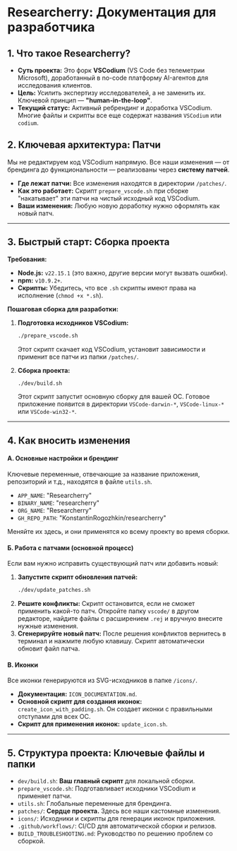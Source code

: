 # Researcherry: Документация для разработчика

## 1. Что такое Researcherry?

*   **Суть проекта:** Это форк **VSCodium** (VS Code без телеметрии Microsoft), доработанный в no-code платформу AI-агентов для исследования клиентов.
*   **Цель:** Усилить экспертизу исследователей, а не заменить их. Ключевой принцип — **"human-in-the-loop"**.
*   **Текущий статус:** Активный ребрендинг и доработка VSCodium. Многие файлы и скрипты все еще содержат названия `VSCodium` или `codium`.

## 2. Ключевая архитектура: Патчи

Мы не редактируем код VSCodium напрямую. Все наши изменения — от брендинга до функциональности — реализованы через **систему патчей**.

*   **Где лежат патчи:** Все изменения находятся в директории `/patches/`.
*   **Как это работает:** Скрипт `prepare_vscode.sh` при сборке "накатывает" эти патчи на чистый исходный код VSCodium.
*   **Ваши изменения:** Любую новую доработку нужно оформлять как новый патч.

-----

## 3. Быстрый старт: Сборка проекта

**Требования:**

*   **Node.js:** `v22.15.1` (это важно, другие версии могут вызвать ошибки).
*   **npm:** `v10.9.2+`.
*   **Скрипты:** Убедитесь, что все `.sh` скрипты имеют права на исполнение (`chmod +x *.sh`).

**Пошаговая сборка для разработки:**

1.  **Подготовка исходников VSCodium:**

    ```bash
    ./prepare_vscode.sh
    ```

    Этот скрипт скачает код VSCodium, установит зависимости и применит все патчи из папки `/patches/`.

2.  **Сборка проекта:**

    ```bash
    ./dev/build.sh
    ```

    Этот скрипт запустит основную сборку для вашей ОС. Готовое приложение появится в директории `VSCode-darwin-*`, `VSCode-linux-*` или `VSCode-win32-*`.

-----

## 4. Как вносить изменения

#### А. Основные настройки и брендинг

Ключевые переменные, отвечающие за название приложения, репозиторий и т.д., находятся в файле `utils.sh`.

*   `APP_NAME`: "Researcherry"
*   `BINARY_NAME`: "researcherry"
*   `ORG_NAME`: "Researcherry"
*   `GH_REPO_PATH`: "KonstantinRogozhkin/researcherry"

Меняйте их здесь, и они применятся ко всему проекту во время сборки.

#### Б. Работа с патчами (основной процесс)

Если вам нужно исправить существующий патч или добавить новый:

1.  **Запустите скрипт обновления патчей:**
    ```bash
    ./dev/update_patches.sh
    ```
2.  **Решите конфликты:** Скрипт остановится, если не сможет применить какой-то патч. Откройте папку `vscode/` в другом редакторе, найдите файлы с расширением `.rej` и вручную внесите нужные изменения.
3.  **Сгенерируйте новый патч:** После решения конфликтов вернитесь в терминал и нажмите любую клавишу. Скрипт автоматически обновит файл патча.

#### В. Иконки

Все иконки генерируются из SVG-исходников в папке `/icons/`.

*   **Документация:** `ICON_DOCUMENTATION.md`.
*   **Основной скрипт для создания иконок:** `create_icon_with_padding.sh`. Он создает иконки с правильными отступами для всех ОС.
*   **Скрипт для применения иконок:** `update_icon.sh`.

-----

## 5. Структура проекта: Ключевые файлы и папки

*   `dev/build.sh`: **Ваш главный скрипт** для локальной сборки.
*   `prepare_vscode.sh`: Подготавливает исходники VSCodium и применяет патчи.
*   `utils.sh`: Глобальные переменные для брендинга.
*   `patches/`: **Сердце проекта.** Здесь все наши кастомные изменения.
*   `icons/`: Исходники и скрипты для генерации иконок приложения.
*   `.github/workflows/`: CI/CD для автоматической сборки и релизов.
*   `BUILD_TROUBLESHOOTING.md`: Руководство по решению проблем со сборкой.
